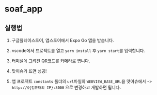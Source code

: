 # soaf_app

## 실행법
1. 구글플레이스토어, 앱스토어에서 Expo Go 앱을 받습니다.

2. vscode에서 프로젝트를 열고 `yarn install` 후 `yarn start`를 입력합니다.

3. 터미널에 그려진 QR코드를 카메라로 엽니다.

4. 맛이슈가 뜨면 성공!

5. 앱 프로젝트 `constants` 폴더의 `url`파일의 `WEBVIEW_BASE_URL`을 맛이슈에서 -> `http://${컴퓨터의 IP}:3000` 으로 변경하고 개발하면 됩니다.
